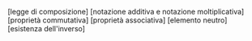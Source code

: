 [legge di composizione]
[notazione additiva e notazione moltiplicativa]
[proprietà commutativa]
[proprietà associativa]
[elemento neutro]
[esistenza dell'inverso]
